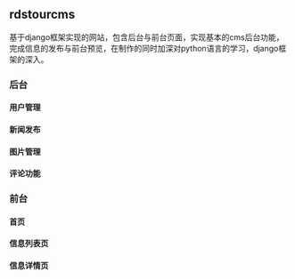 ## rdstourcms
基于django框架实现的网站，包含后台与前台页面，实现基本的cms后台功能，完成信息的发布与前台预览，在制作的同时加深对python语言的学习，django框架的深入。

### 后台
#### 用户管理
#### 新闻发布
#### 图片管理
#### 评论功能


### 前台
#### 首页
#### 信息列表页
#### 信息详情页
